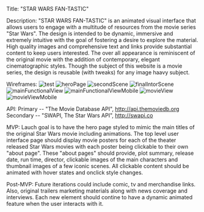 Title:
"STAR WARS FAN-TASTIC"

Description:
"STAR WARS FAN-TASTIC" is an animated visual interface that allows users to engage with a multitude of resources from the movie series "Star Wars".  The design is intended to be dynamic, immersive and extremely intuitive with the goal of fostering a desire to explore the material.  High quality images and comprehensive text and links provide substantial content to keep users interested.  The over all appearance is reminiscent of the original movie with the addition of contemporary, elegant cinematographic styles.  Though the subject of this website is a movie series, the design is reusable (with tweaks) for any image haavy subject.

Wireframes:
![test](https://i.imgur.com/4hjkn7N.jpg)
![heroPage](https://i.imgur.com/v6GwCSV.jpg)
![secondScene](https://i.imgur.com/zyivPo2.jpg)
![finalIntorScene](https://i.imgur.com/0H4v7oy.jpg)
![mainFunctionalView](https://i.imgur.com/eh6b4WY.jpg)
![mainFunctionalViewMobile](https://i.imgur.com/8mvahc9.jpg)
![movieView](https://i.imgur.com/wJyNHK3.jpg)
![movieViewMobile](https://i.imgur.com/jgFllv0.jpg)

API:
Primary -- "The Movie Database API", http://api.themoviedb.org
Secondary -- "SWAPI, The Star Wars API", http://swapi.co

MVP:
Lauch goal is to have the hero page styled to mimic the main titles of the original Star Wars movie including animations.  The top level user interface page should display movie posters for each of the theater released Star Wars movies with each poster being clickable to their own "about page".  These "about pages" should provide, plot summary, release date, run time, director, clickable images of the main characters and thumbnail images of a few iconic scenes.  All clickable content should be animated with hover states and onclick style changes.

Post-MVP:
Future iterations could include comic, tv and merchandise links.  Also, original trailers marketing materials along with news coverage and interviews.  Each new element should contine to have a dynamic animated feature when the user interacts with it.


